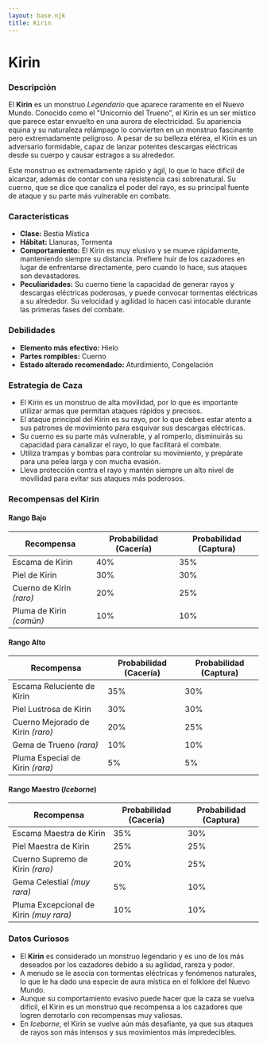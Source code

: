 ```yaml
---
layout: base.njk
title: Kirin
---
```

# Kirin

### Descripción
El **Kirin** es un monstruo *Legendario* que aparece raramente en el Nuevo Mundo. Conocido como el "Unicornio del Trueno", el Kirin es un ser místico que parece estar envuelto en una aurora de electricidad. Su apariencia equina y su naturaleza relámpago lo convierten en un monstruo fascinante pero extremadamente peligroso. A pesar de su belleza etérea, el Kirin es un adversario formidable, capaz de lanzar potentes descargas eléctricas desde su cuerpo y causar estragos a su alrededor.

Este monstruo es extremadamente rápido y ágil, lo que lo hace difícil de alcanzar, además de contar con una resistencia casi sobrenatural. Su cuerno, que se dice que canaliza el poder del rayo, es su principal fuente de ataque y su parte más vulnerable en combate.

### Características
- **Clase:** Bestia Mística  
- **Hábitat:** Llanuras, Tormenta  
- **Comportamiento:** El Kirin es muy elusivo y se mueve rápidamente, manteniendo siempre su distancia. Prefiere huir de los cazadores en lugar de enfrentarse directamente, pero cuando lo hace, sus ataques son devastadores.  
- **Peculiaridades:** Su cuerno tiene la capacidad de generar rayos y descargas eléctricas poderosas, y puede convocar tormentas eléctricas a su alrededor. Su velocidad y agilidad lo hacen casi intocable durante las primeras fases del combate.

### Debilidades
- **Elemento más efectivo:** Hielo  
- **Partes rompibles:** Cuerno  
- **Estado alterado recomendado:** Aturdimiento, Congelación

### Estrategia de Caza
- El Kirin es un monstruo de alta movilidad, por lo que es importante utilizar armas que permitan ataques rápidos y precisos.  
- El ataque principal del Kirin es su rayo, por lo que debes estar atento a sus patrones de movimiento para esquivar sus descargas eléctricas.  
- Su cuerno es su parte más vulnerable, y al romperlo, disminuirás su capacidad para canalizar el rayo, lo que facilitará el combate.  
- Utiliza trampas y bombas para controlar su movimiento, y prepárate para una pelea larga y con mucha evasión.  
- Lleva protección contra el rayo y mantén siempre un alto nivel de movilidad para evitar sus ataques más poderosos.

### Recompensas del Kirin

#### **Rango Bajo**
| Recompensa                  | Probabilidad (Cacería) | Probabilidad (Captura) |
|-----------------------------|-----------------------|-----------------------|
| Escama de Kirin              | 40%                  | 35%                  |
| Piel de Kirin                | 30%                  | 30%                  |
| Cuerno de Kirin *(raro)*     | 20%                  | 25%                  |
| Pluma de Kirin *(común)*     | 10%                  | 10%                  |

#### **Rango Alto**
| Recompensa                           | Probabilidad (Cacería) | Probabilidad (Captura) |
|--------------------------------------|-----------------------|-----------------------|
| Escama Reluciente de Kirin           | 35%                  | 30%                  |
| Piel Lustrosa de Kirin               | 30%                  | 30%                  |
| Cuerno Mejorado de Kirin *(raro)*    | 20%                  | 25%                  |
| Gema de Trueno *(rara)*              | 10%                  | 10%                  |
| Pluma Especial de Kirin *(rara)*     | 5%                   | 5%                   |

#### **Rango Maestro** (*Iceborne*)
| Recompensa                                  | Probabilidad (Cacería) | Probabilidad (Captura) |
|---------------------------------------------|-----------------------|-----------------------|
| Escama Maestra de Kirin                     | 35%                  | 30%                  |
| Piel Maestra de Kirin                       | 25%                  | 25%                  |
| Cuerno Supremo de Kirin *(raro)*            | 20%                  | 25%                  |
| Gema Celestial *(muy rara)*                 | 5%                   | 10%                  |
| Pluma Excepcional de Kirin *(muy rara)*     | 10%                  | 10%                  |

### Datos Curiosos
- El **Kirin** es considerado un monstruo legendario y es uno de los más deseados por los cazadores debido a su agilidad, rareza y poder.  
- A menudo se le asocia con tormentas eléctricas y fenómenos naturales, lo que le ha dado una especie de aura mística en el folklore del Nuevo Mundo.  
- Aunque su comportamiento evasivo puede hacer que la caza se vuelva difícil, el Kirin es un monstruo que recompensa a los cazadores que logren derrotarlo con recompensas muy valiosas.  
- En *Iceborne*, el Kirin se vuelve aún más desafiante, ya que sus ataques de rayos son más intensos y sus movimientos más impredecibles.